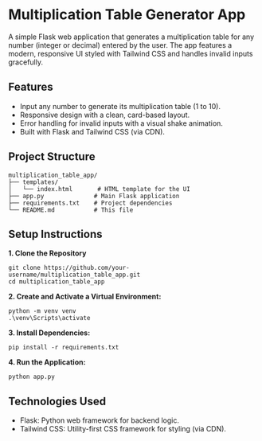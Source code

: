 # Multiplication Table Generator App

A simple Flask web application that generates a multiplication table for any number (integer or decimal) entered by the user. The app features a modern, responsive UI styled with Tailwind CSS and handles invalid inputs gracefully.

## Features
- Input any number to generate its multiplication table (1 to 10).
- Responsive design with a clean, card-based layout.
- Error handling for invalid inputs with a visual shake animation.
- Built with Flask and Tailwind CSS (via CDN).

## Project Structure
```
multiplication_table_app/
├── templates/
│   └── index.html       # HTML template for the UI
├── app.py              # Main Flask application
├── requirements.txt    # Project dependencies
└── README.md           # This file
```

## Setup Instructions

**1. Clone the Repository**
```
git clone https://github.com/your-username/multiplication_table_app.git
cd multiplication_table_app
```
**2. Create and Activate a Virtual Environment:**
```
python -m venv venv
.\venv\Scripts\activate
```
**3. Install Dependencies:**
```
pip install -r requirements.txt
```

**4. Run the Application:**
```
python app.py
```

## Technologies Used

- Flask: Python web framework for backend logic.
- Tailwind CSS: Utility-first CSS framework for styling (via CDN).
